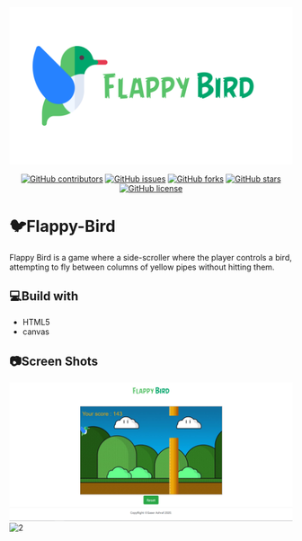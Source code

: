 
![Flappy Bird](img/cover.png)


<div align="center">

[![GitHub contributors](https://img.shields.io/github/contributors/gaserashraf/Flappy-Bird)](https://github.com/gaserashraf/Flappy-Bird/contributors)
[![GitHub issues](https://img.shields.io/github/issues/gaserashraf/Flappy-Bird)](https://github.com/gaserashraf/Flappy-Bird/issues)
[![GitHub forks](https://img.shields.io/github/forks/gaserashraf/Flappy-Bird)](https://github.com/gaserashraf/Flappy-Bird/network)
[![GitHub stars](https://img.shields.io/github/stars/gaserashraf/Flappy-Bird)](https://github.com/gaserashraf/Flappy-Bird/stargazers)
[![GitHub license](https://img.shields.io/github/license/gaserashraf/Flappy-Bird)](https://github.com/gaserashraf/Flappy-Bird/blob/master/LICENSE)

</div>

# 🐦Flappy-Bird
Flappy Bird is a game where a side-scroller where the player controls a bird, attempting to fly between columns of yellow pipes without hitting them.
## 💻Build with
* HTML5
* canvas
## 📷Screen Shots
![1](img/test.PNG)
![2](img/gif.gif)

